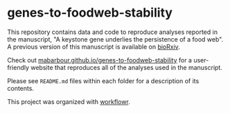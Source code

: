 # genes-to-foodweb-stability

This repository contains data and code to reproduce analyses reported in the manuscript, "A keystone gene underlies the persistence of a food web". A previous version of this manuscript is available on [bioRxiv](https://doi.org/10.1101/2020.06.23.167387).

Check out [mabarbour.github.io/genes-to-foodweb-stability](https://mabarbour.github.io/genes-to-foodweb-stability/) for a user-friendly website that reproduces all of the analyses used in the manuscript.

Please see `README.md` files within each folder for a description of its contents.

This project was organized with [workflowr](https://github.com/jdblischak/workflowr).
